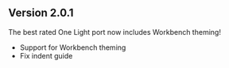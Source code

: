 ## Version 2.0.1

The best rated One Light port now includes Workbench theming!

* Support for Workbench theming
* Fix indent guide